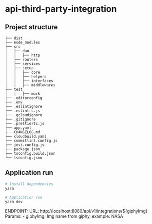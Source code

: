# api-third-party-integration

## Project structure

```
├── dist
├── node_modules
├── src
│   ├── dao
│   │   ├── http
│   ├── routers
│   ├── services
│   ├── setup
│   │   ├── core
│   │   ├── helpers
│   │   ├── interfaces
│   │   ├── middlewares
├── test
│   │   ├── mock
├── .editorconfig
├── .env
├── .eslintignore
├── .eslintrc.js
├── .gcloudignore
├── .gitignore
├── .prettiertc.js
├── app.yaml
├── CHANGELOG.md
├── cloudbuild.yaml
├── commitlint.config.js
├── jest.config.js
├── package.json
├── tsconfig.build.json
└── tsconfig.json
```

## Application run

```zsh
# Install dependencies
yarn
```

```zsh
# Application run
yarn dev
```

ENDPOINT: 
    URL: http://localhost:8080/api/v1/integrations/${giphyImg} 
    Params: 
        - giphyImg: Img name from giphy, example: NASA
    